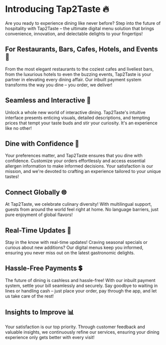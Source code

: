 # Introducing Tap2Taste 🔥

Are you ready to experience dining like never before? Step into the future of hospitality with Tap2Taste – the ultimate digital menu solution that brings convenience, innovation, and delectable delights to your fingertips!

## For Restaurants, Bars, Cafes, Hotels, and Events 🍹

From the most elegant restaurants to the coziest cafes and liveliest bars, from the luxurious hotels to even the buzzing events, Tap2Taste is your partner in elevating every dining affair. Our inbuilt payment system transforms the way you dine – you order, we deliver!

## Seamless and Interactive 📱

Unlock a whole new world of interactive dining. Tap2Taste's intuitive interface presents enticing visuals, detailed descriptions, and tempting prices that tempt your taste buds and stir your curiosity. It's an experience like no other!

## Dine with Confidence 🍴

Your preferences matter, and Tap2Taste ensures that you dine with confidence. Customize your orders effortlessly and access essential allergen information to make informed decisions. Your satisfaction is our mission, and we're devoted to crafting an experience tailored to your unique tastes!

## Connect Globally 🌐

At Tap2Taste, we celebrate culinary diversity! With multilingual support, guests from around the world feel right at home. No language barriers, just pure enjoyment of global flavors!

## Real-Time Updates 🔄

Stay in the know with real-time updates! Craving seasonal specials or curious about new additions? Our digital menus keep you informed, ensuring you never miss out on the latest gastronomic delights.

## Hassle-Free Payments 💲

The future of dining is cashless and hassle-free! With our inbuilt payment system, settle your bill seamlessly and securely. Say goodbye to waiting in lines or handling cash – just place your order, pay through the app, and let us take care of the rest!

## Insights to Improve 📊

Your satisfaction is our top priority. Through customer feedback and valuable insights, we continuously refine our services, ensuring your dining experience only gets better with every visit!
